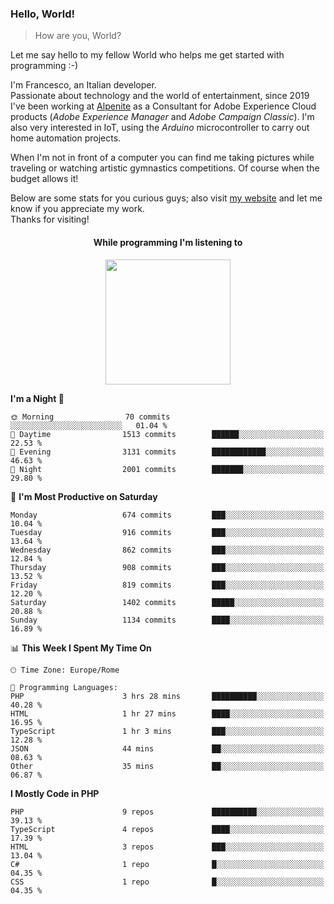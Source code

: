 ### Hello, World!

> How are you, World?

Let me say hello to my fellow World who helps me get started with programming :-)

I'm Francesco, an Italian developer.  
Passionate about technology and the world of entertainment, since 2019 I've been working at [Alpenite](https://www.alpenite.com) as a Consultant for Adobe Experience Cloud products (*Adobe Experience Manager* and *Adobe Campaign Classic*). I'm also very interested in IoT, using the *Arduino* microcontroller to carry out home automation projects.

When I'm not in front of a computer you can find me taking pictures while traveling or watching artistic gymnastics competitions. Of course when the budget allows it!

Below are some stats for you curious guys; also visit [my website](https://www.francescorega.eu) and let me know if you appreciate my work.  
Thanks for visiting!

<div align="center">
  <h4>While programming I'm listening to</h4>
  <a href="https://apps.francescorega.eu/now-playing/11147232609" target="_blank"><img src="https://apps.francescorega.eu/now-playing/11147232609" width="200"></a>
</div>

<!--START_SECTION:waka-->
**I'm a Night 🦉** 

```text
🌞 Morning                70 commits          ░░░░░░░░░░░░░░░░░░░░░░░░░   01.04 % 
🌆 Daytime                1513 commits        ██████░░░░░░░░░░░░░░░░░░░   22.53 % 
🌃 Evening                3131 commits        ████████████░░░░░░░░░░░░░   46.63 % 
🌙 Night                  2001 commits        ███████░░░░░░░░░░░░░░░░░░   29.80 % 
```
📅 **I'm Most Productive on Saturday** 

```text
Monday                   674 commits         ███░░░░░░░░░░░░░░░░░░░░░░   10.04 % 
Tuesday                  916 commits         ███░░░░░░░░░░░░░░░░░░░░░░   13.64 % 
Wednesday                862 commits         ███░░░░░░░░░░░░░░░░░░░░░░   12.84 % 
Thursday                 908 commits         ███░░░░░░░░░░░░░░░░░░░░░░   13.52 % 
Friday                   819 commits         ███░░░░░░░░░░░░░░░░░░░░░░   12.20 % 
Saturday                 1402 commits        █████░░░░░░░░░░░░░░░░░░░░   20.88 % 
Sunday                   1134 commits        ████░░░░░░░░░░░░░░░░░░░░░   16.89 % 
```


📊 **This Week I Spent My Time On** 

```text
🕑︎ Time Zone: Europe/Rome

💬 Programming Languages: 
PHP                      3 hrs 28 mins       ██████████░░░░░░░░░░░░░░░   40.28 % 
HTML                     1 hr 27 mins        ████░░░░░░░░░░░░░░░░░░░░░   16.95 % 
TypeScript               1 hr 3 mins         ███░░░░░░░░░░░░░░░░░░░░░░   12.28 % 
JSON                     44 mins             ██░░░░░░░░░░░░░░░░░░░░░░░   08.63 % 
Other                    35 mins             ██░░░░░░░░░░░░░░░░░░░░░░░   06.87 % 
```

**I Mostly Code in PHP** 

```text
PHP                      9 repos             ██████████░░░░░░░░░░░░░░░   39.13 % 
TypeScript               4 repos             ████░░░░░░░░░░░░░░░░░░░░░   17.39 % 
HTML                     3 repos             ███░░░░░░░░░░░░░░░░░░░░░░   13.04 % 
C#                       1 repo              █░░░░░░░░░░░░░░░░░░░░░░░░   04.35 % 
CSS                      1 repo              █░░░░░░░░░░░░░░░░░░░░░░░░   04.35 % 
```




<!--END_SECTION:waka-->
